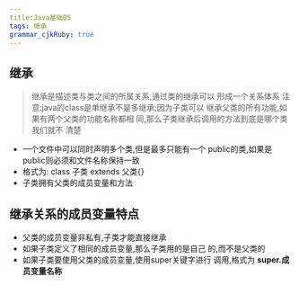 ```yaml
---
title:Java基础05 
tags: 继承
grammar_cjkRuby: true
---
```

## 继承
>继承是描述类与类之间的所属关系,通过类的继承可以
形成一个关系体系
注意:java的class是单继承不是多继承;因为子类可以
继承父类的所有功能,如果有两个父类的功能名称都相
同,那么子类继承后调用的方法到底是哪个类我们就不
清楚
- 一个文件中可以同时声明多个类,但是最多只能有一个
public的类,如果是public则必须和文件名称保持一致
- 格式为: class 子类 extends 父类{}
- 子类拥有父类的成员变量和方法

## 继承关系的成员变量特点

- 父类的成员变量非私有,子类才能直接继承
- 如果子类定义了相同的成员变量,那么子类用的是自己
的,而不是父类的
- 如果子类要使用父类的成员变量,使用super关键字进行
调用,格式为 **super.成员变量名称**
